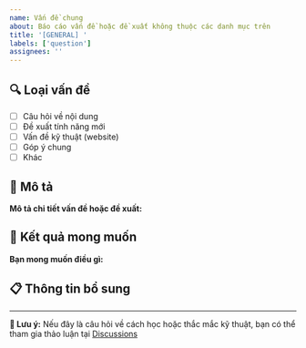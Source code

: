 ```yaml
---
name: Vấn đề chung
about: Báo cáo vấn đề hoặc đề xuất không thuộc các danh mục trên
title: '[GENERAL] '
labels: ['question']
assignees: ''
---
```


## 🔍 Loại vấn đề
- [ ] Câu hỏi về nội dung
- [ ] Đề xuất tính năng mới
- [ ] Vấn đề kỹ thuật (website)
- [ ] Góp ý chung
- [ ] Khác

## 📝 Mô tả
**Mô tả chi tiết vấn đề hoặc đề xuất:**
<!-- Hãy mô tả rõ ràng vấn đề của bạn -->

## 🎯 Kết quả mong muốn
**Bạn mong muốn điều gì:**
<!-- Mô tả kết quả bạn muốn đạt được -->

## 📋 Thông tin bổ sung
<!-- Bất kỳ thông tin nào khác mà bạn nghĩ sẽ hữu ích -->

---
**💬 Lưu ý:** Nếu đây là câu hỏi về cách học hoặc thắc mắc kỹ thuật, bạn có thể tham gia thảo luận tại [Discussions](../../discussions)
